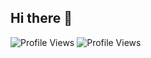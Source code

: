 ## Hi there 👋
![Profile Views](https://profile-counter.glitch.me/username/count.svg)
<img src="https://www.google-analytics.com/collect?v=1&t=pageview&tid=UA-XXXXXXXXX-Y&cid=555&dp=%2Fgithub-profile" alt="Profile Views">
